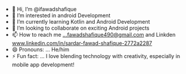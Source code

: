 - 👋 Hi, I’m @ifawadshafique
- 👀 I’m interested in android Development
- 🌱 I’m currently learning Kotlin and Android Development
- 💞️ I’m looking to collaborate on exciting Android projects
- 📫 How to reach me ...fawadshafique490@gmail.com and Linkden www.linkedin.com/in/sardar-fawad-shafique-2772a2287
- 😄 Pronouns: ... He/him
- ⚡ Fun fact: ... I love blending technology with creativity, especially in mobile app development!

<!---
ifawadshafique/ifawadshafique is a ✨ special ✨ repository because its `README.md` (this file) appears on your GitHub profile.
You can click the Preview link to take a look at your changes.
--->
